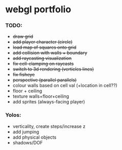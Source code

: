 # webgl portfolio

### TODO:

- ~~draw grid~~
- ~~add player character (circle)~~
- ~~load map of squares onto grid~~
- ~~add collision with walls + boundary~~
- ~~add raycasting visualization~~
- ~~fix cell-clamping on raycasts~~
- ~~switch to 3d rendering (verticles lines)~~
- ~~fix fisheye~~
- ~~perspective (parallel parallels)~~
- colour walls based on cell val (+location in cell??)
- floor + ceiling
- texture walls+floor+ceiling
- add sprites (always-facing player)

### Yolos:

- verticality, create steps/increase z
- add jumping
- add physical objects
- shadows/DOF
